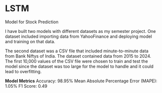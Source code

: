 # LSTM
Model for Stock Prediction

I have built two models with different datasets as my semester project.
One dataset included importing data from YahooFinance and deploying model and training on that data.

The second dataset was a CSV file that included minute-to-minute data from Bank Niftys of India. The dataset contained data from 2015 to 2024.
The first 10,000 values of the CSV file were chosen to train and test the model since the dataset was too large for the model to handle and it could lead to overfitting.

**Model Metrics**
Accuracy: 98.95%
Mean Absolute Percentage Error (MAPE): 1.05%
F1 Score: 0.49
